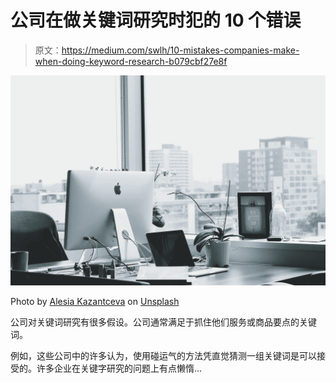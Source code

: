 # 公司在做关键词研究时犯的 10 个错误

> 原文：<https://medium.com/swlh/10-mistakes-companies-make-when-doing-keyword-research-b079cbf27e8f>

![](img/6f278517666705b2c03840533570b612.png)

Photo by [Alesia Kazantceva](https://unsplash.com/photos/XLm6-fPwK5Q?utm_source=unsplash&utm_medium=referral&utm_content=creditCopyText) on [Unsplash](https://unsplash.com/search/photos/seo?utm_source=unsplash&utm_medium=referral&utm_content=creditCopyText)

公司对关键词研究有很多假设。公司通常满足于抓住他们服务或商品要点的关键词。

例如，这些公司中的许多认为，使用碰运气的方法凭直觉猜测一组关键词是可以接受的。许多企业在关键字研究的问题上有点懒惰…